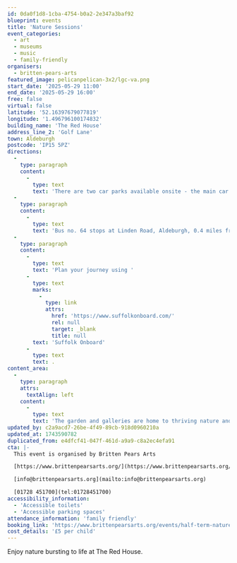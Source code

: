 ```yaml
---
id: 0da0f1d8-1cba-4754-b0a2-2e347a3baf92
blueprint: events
title: 'Nature Sessions'
event_categories:
  - art
  - museums
  - music
  - family-friendly
organisers:
  - britten-pears-arts
featured_image: pelicanpelican-3x2/lgc-va.png
start_date: '2025-05-29 11:00'
end_date: '2025-05-29 16:00'
free: false
virtual: false
latitude: '52.16397679077819'
longitude: '1.496796100174832'
building_name: 'The Red House'
address_line_2: 'Golf Lane'
town: Aldeburgh
postcode: 'IP15 5PZ'
directions:
  -
    type: paragraph
    content:
      -
        type: text
        text: 'There are two car parks available onsite - the main car park is via the main circular drive and the overflow car park is the next turning on the left. There is a disabled space in car park 2.'
  -
    type: paragraph
    content:
      -
        type: text
        text: 'Bus no. 64 stops at Linden Road, Aldeburgh, 0.4 miles from The Red House, running hourly to and from Saxmundham, Wickham Market, Woodbridge and Ipswich. '
  -
    type: paragraph
    content:
      -
        type: text
        text: 'Plan your journey using '
      -
        type: text
        marks:
          -
            type: link
            attrs:
              href: 'https://www.suffolkonboard.com/'
              rel: null
              target: _blank
              title: null
        text: 'Suffolk Onboard'
      -
        type: text
        text: .
content_area:
  -
    type: paragraph
    attrs:
      textAlign: left
    content:
      -
        type: text
        text: 'The garden and galleries are home to thriving nature and wildlife. Come and work on natural art activities and develop your own beautiful cyanotype images.'
updated_by: c2a9acd7-26be-4f49-89cb-918d0960210a
updated_at: 1743590782
duplicated_from: e4dfcf41-047f-461d-a9a9-c8a2ec4efa91
cta: |-
  This event is organised by Britten Pears Arts

  [https://www.brittenpearsarts.org/](https://www.brittenpearsarts.org/)

  [info@brittenpearsarts.org](mailto:info@brittenpearsarts.org)

  [01728 451700](tel:01728451700)
accessibility_information:
  - 'Accessible toilets'
  - 'Accessible parking spaces'
attendance_information: 'family friendly'
booking_link: 'https://www.brittenpearsarts.org/events/half-term-nature-day'
cost_details: '£5 per child'
---
```

Enjoy nature bursting to life at The Red House.